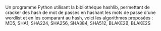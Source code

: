 Un programme Python utilisant la bibliothèque hashlib, permettant de cracker des hash de mot de passes en hashant les mots de passe d'une wordlist et en les comparant au hash, voici les algorithmes proposées :
MD5, SHA1, SHA224, SHA256, SHA384, SHA512, BLAKE2B, BLAKE2S
